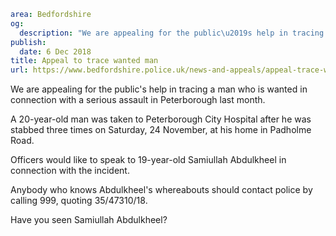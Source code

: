 ```yaml
area: Bedfordshire
og:
  description: "We are appealing for the public\u2019s help in tracing a man who is wanted in connection with a serious assault in Peterborough last month."
publish:
  date: 6 Dec 2018
title: Appeal to trace wanted man
url: https://www.bedfordshire.police.uk/news-and-appeals/appeal-trace-wanted-man
```

We are appealing for the public's help in tracing a man who is wanted in connection with a serious assault in Peterborough last month.

A 20-year-old man was taken to Peterborough City Hospital after he was stabbed three times on Saturday, 24 November, at his home in Padholme Road.

Officers would like to speak to 19-year-old Samiullah Abdulkheel in connection with the incident.

Anybody who knows Abdulkheel's whereabouts should contact police by calling 999, quoting 35/47310/18.

Have you seen Samiullah Abdulkheel?
